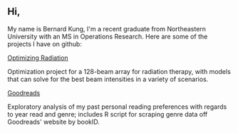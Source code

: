 ## Hi,

My name is Bernard Kung, I'm a recent graduate from Northeastern University with an MS in Operations Research. Here are some of the projects I have on github:

[Optimizing Radiation](https://bernardkung.github.io/OptimizingRadiation/)

Optimization project for a 128-beam array for radiation therapy, with models that can solve for the best beam intensities in a variety of scenarios.


[Goodreads](https://bernardkung.github.io/goodreads/)

Exploratory analysis of my past personal reading preferences with regards to year read and genre; includes R script for scraping genre data off Goodreads' website by bookID.
